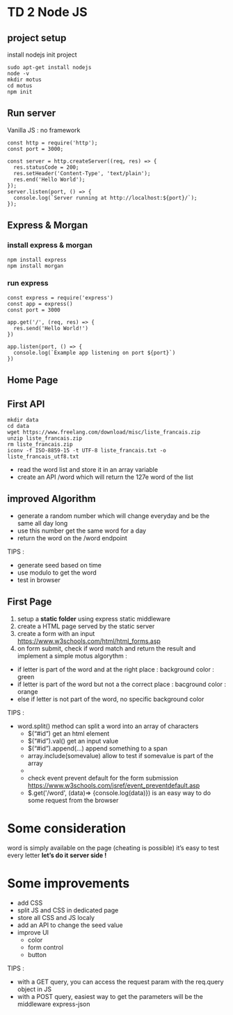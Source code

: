 # TD 2 Node JS 

## project setup

install nodejs
init project

```
sudo apt-get install nodejs
node -v 
mkdir motus
cd motus
npm init
```


## Run server

Vanilla JS : no framework

```
const http = require('http');
const port = 3000;

const server = http.createServer((req, res) => {
  res.statusCode = 200;
  res.setHeader('Content-Type', 'text/plain');
  res.end('Hello World');
});
server.listen(port, () => {
  console.log(`Server running at http://localhost:${port}/`);
});
```


## Express & Morgan

### install express & morgan

```
npm install express
npm install morgan
```

### run express

```
const express = require('express')
const app = express()
const port = 3000

app.get('/', (req, res) => {
  res.send('Hello World!')
})

app.listen(port, () => {
  console.log(`Example app listening on port ${port}`)
})
```



## Home Page
## First API

```
mkdir data
cd data
wget https://www.freelang.com/download/misc/liste_francais.zip
unzip liste_francais.zip
rm liste_francais.zip
iconv -f ISO-8859-15 -t UTF-8 liste_francais.txt -o liste_francais_utf8.txt
```

- read the word list and store it in an array variable
- create an API /word which will return the 127e word of the list




## improved Algorithm 

- generate a random number which will change everyday and be the same all day long
- use this number get the same word for a day
- return the word on the /word endpoint

TIPS :
- generate seed based on time
- use modulo to get the word
- test in browser 


## First Page

1. setup a **static folder** using express static middleware
2. create a HTML page served by the static server
3. create a form with an input https://www.w3schools.com/html/html_forms.asp
4. on form submit, check if word match and return the result and implement a simple motus algorythm :
- if letter is part of the word and at the right place : background color : green
- if letter is part of the word but not a the correct place : bacground color : orange
- else if letter is not part of the word, no specific background color 

TIPS :
- word.split() method can split a word into an array of characters
  - $(“#id”) get an html element
  - $(“#id”).val() get an input value
  - $(“#id”).append(...) append something to a span
  - array.include(somevalue) allow to test if somevalue is part of the array
  - 
  - check event prevent default for the form submission https://www.w3schools.com/jsref/event_preventdefault.asp
  - $.get('/word', (data)=> {console.log(data)}) is an easy way to do some request from the browser 


# Some consideration

word is simply available on the page (cheating is possible)
it’s easy to test every letter
**let’s do it server side !**

# Some improvements
- add CSS
- split JS and CSS in dedicated page
- store all CSS and JS localy
- add an API to change the seed value
- improve UI 
  - color
  - form control
  - button

TIPS : 
- with a GET query, you can access the request param with the req.query object in JS
- with a POST query, easiest way to get the parameters will be the middleware express-json 
